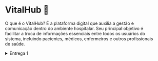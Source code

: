 
# VitalHub 🏥
O que é o VitalHub? É a plataforma digital que auxilia a gestão e comunicação dentro do ambiente hospitalar. Seu principal objetivo é facilitar a troca de informações essenciais entre todos os usuários do sistema, incluindo pacientes, médicos, enfermeiros e outros profissionais de saúde.

<details>
<summary>Entrega 1</summary>
<br>

**Historias**
<br>
Foram definidas oito histórias de usuário para aprimorar a compreensão do futuro produto e garantir que ele atenda às devidas expectativas. Cada história foi detalhada com três cenários distintos, validados por meio da metodologia BDD, utilizando a estrutura Dado - Quando - Então. Esses cenários ajudam a explorar diferentes situações, desde fluxos ideais até possíveis falhas, garantindo uma cobertura abrangente dos requisitos.

As histórias e seus respectivos cenários podem ser acessados e revisados no seguinte documento: [Histórias de Usuário](https://docs.google.com/document/d/1xbqlwoUSrIXnL55CU6QYgMa45vtAQsGyyCIAc9FuHFs/edit?usp=sharing).

**Backlog**
![VitalHub_Backlog](https://github.com/user-attachments/assets/844ab3ec-d620-4a0d-b742-ff48af6f743d)

**Painel**
![VitalHub_Painel](https://github.com/user-attachments/assets/4b99fdf6-fe06-4c2f-9b78-f92be4b820ca)

**Sketches do Protótipo Lo-Fi**
<br>
Disponível através do [Figma](https://www.figma.com/design/ygGW6Qv3CceK2DXEr2MQZ7/Untitled?node-id=0-1&p=f).
</details>
